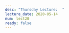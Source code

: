 ```yaml
---
desc: "Thursday Lecture:  "
lecture_date: 2020-05-14
num: lect20
ready: false
---
```




    
    

        
